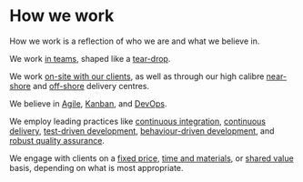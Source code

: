 # How we work

How we work is a reflection of who we are and what we believe in.

We work [in teams](./teaming/staffing-teams.md), shaped like a [tear-drop](./teaming/teardrop.md).

We work [on-site with our clients](./working-with-clients/on-site.md), as well as through our high calibre [near-shore](./working-with-clients/near-shore.md) and [off-shore](./working-with-clients/off-shore.md) delivery centres.

We believe in [Agile](./methods/agile.md), [Kanban](./methods/kanban.md), and [DevOps](./methods/devops.md).

We employ leading practices like [continuous integration](./practices/ci.md), [continuous delivery](./practices/cd.md), [test-driven development](./practices/tdd.md), [behaviour-driven development](./practices/bdd.md), and [robust quality assurance](./practices/qa.md).

We engage with clients on a [fixed price](./engagement-models/fixed-price.md), [time and materials](./engagement-models/time-and-materials.md), or [shared value](./engagement-models/shared-value.md) basis, depending on what is most appropriate.

